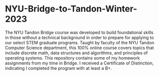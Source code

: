 # NYU-Bridge-to-Tandon-Winter-2023
The NYU Tandon Bridge course was developed to build foundational skills in those without a technical background in order to prepare for applying to our select STEM graduate programs. Taught by faculty of the NYU Tandon Computer Science department, this 100% online course covers topics that include discrete math, data structures and algorithms, and principles of operating systems. 
This repository contains some of my homework assignments from my time in Bridge. I received a Certificate of Distinction, indicating I completed the program with at least a B+.

